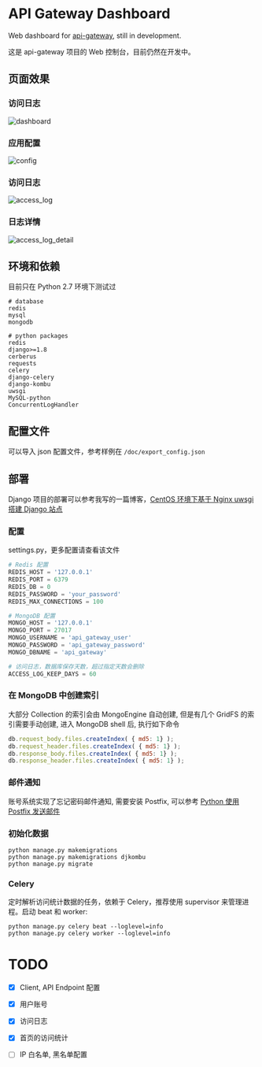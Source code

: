 # API Gateway Dashboard

Web dashboard for [api-gateway](https://github.com/restran/api-gateway), still in development.

这是 api-gateway 项目的 Web 控制台，目前仍然在开发中。

## 页面效果

### 访问日志

![dashboard](doc/dashboard.png "")

### 应用配置

![config](doc/config.png "")

### 访问日志

![access_log](doc/access_log.png "")

### 日志详情

![access_log_detail](doc/access_log_detail.png "")

## 环境和依赖

目前只在 Python 2.7 环境下测试过

```
# database
redis
mysql
mongodb

# python packages
redis
django>=1.8
cerberus
requests
celery
django-celery
django-kombu
uwsgi
MySQL-python
ConcurrentLogHandler
``` 

## 配置文件

可以导入 json 配置文件，参考样例在 `/doc/export_config.json`

## 部署

Django 项目的部署可以参考我写的一篇博客，[CentOS 环境下基于 Nginx uwsgi 搭建 Django 站点](http://www.restran.net/2015/04/09/centos-uwsgi-nginx-django/)

### 配置

settings.py，更多配置请查看该文件

```py
# Redis 配置
REDIS_HOST = '127.0.0.1'
REDIS_PORT = 6379
REDIS_DB = 0
REDIS_PASSWORD = 'your_password'
REDIS_MAX_CONNECTIONS = 100

# MongoDB 配置
MONGO_HOST = '127.0.0.1'
MONGO_PORT = 27017
MONGO_USERNAME = 'api_gateway_user'
MONGO_PASSWORD = 'api_gateway_password'
MONGO_DBNAME = 'api_gateway'

# 访问日志，数据库保存天数，超过指定天数会删除
ACCESS_LOG_KEEP_DAYS = 60
```

### 在 MongoDB 中创建索引

大部分 Collection 的索引会由 MongoEngine 自动创建, 但是有几个 GridFS 的索引需要手动创建, 进入 MongoDB shell 后, 执行如下命令

```js
db.request_body.files.createIndex( { md5: 1} );
db.request_header.files.createIndex( { md5: 1} );
db.response_body.files.createIndex( { md5: 1} );
db.response_header.files.createIndex( { md5: 1} );
```

### 邮件通知

账号系统实现了忘记密码邮件通知, 需要安装 Postfix, 可以参考 [Python 使用 Postfix 发送邮件](http://www.restran.net/2015/02/12/python-postfix-email/)

### 初始化数据

    python manage.py makemigrations 
    python manage.py makemigrations djkombu 
    python manage.py migrate 

### Celery

定时解析访问统计数据的任务，依赖于 Celery，推荐使用 supervisor 来管理进程。启动 beat 和 worker:

    python manage.py celery beat --loglevel=info
    python manage.py celery worker --loglevel=info

# TODO

- [x] Client, API Endpoint 配置
- [x] 用户账号
- [x] 访问日志
- [x] 首页的访问统计
- [ ] IP 白名单, 黑名单配置


